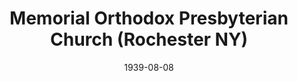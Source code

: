 ---
date: &id001 1939-08-08
end_date: null
location:
  address: 650 Merchants Road
  city: Rochester
  state: NY
minister:
- end: 1959-01-01
  name: John DeWaard
  start: 1940-01-01
  type: Pastor
- end: 1975-01-01
  name: George Willis
  start: 1959-01-01
  type: Pastor
- end: 2000-01-01
  name: Stephen Phillips
  start: 1976-01-01
  type: Pastor
- end: 2014-01-01
  name: Matthew Judd
  start: 2001-01-01
  type: Pastor
ministers:
- John DeWaard
- George Willis
- Stephen Phillips
- Matthew Judd
name: Memorial Orthodox Presbyterian Church
names:
- end: null
  name: Memorial Orthodox Presbyterian Church
  start: 1939-08-08
origination_date: *id001
raw_data: 'NY Rochester

  Memorial Orthodox Presbyterian Church  (August 8, 1939- )

  650 Merchants Road

  Pastors: John DeWaard, 1940-59

  George Willis, 1959-75

  Stephen Phillips, 1976-2000

  Matthew Judd, 2001-14

  '
received_from: null
states:
- NY
status:
  active: true
  end_date: null
  reason: null
  received_from: null
  withdrawal_to: null
title: Memorial Orthodox Presbyterian Church (Rochester NY)
year_established:
- 1939

---